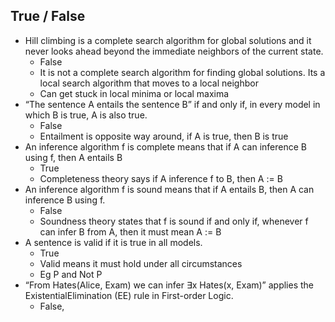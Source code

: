 ## True / False

 - Hill climbing is a complete search algorithm for global solutions and it never looks ahead beyond the immediate neighbors of the current state.
	 - False
	 - It is not a complete search algorithm for finding global solutions. Its a local search algorithm that moves to a local neighbor
	 - Can get stuck in local minima or local maxima
 - “The sentence A entails the sentence B” if and only if, in every model in which B is true, A is also true.
	 - False
	 - Entailment is opposite way around, if A is true, then B is true
 - An inference algorithm f is complete means that if A can inference B using f, then A entails B
	 - True
	 - Completeness theory says if A inference f to B, then A := B
 - An inference algorithm f is sound means that if A entails B, then A can inference B using f.
	 - False
	 - Soundness theory states that f is sound if and only if, whenever f can infer B from A, then it must mean A := B
 - A sentence is valid if it is true in all models.
	 - True
	 - Valid means it must hold under all circumstances
	 - Eg P and Not P
 - “From Hates(Alice, Exam) we can infer ∃x Hates(x, Exam)” applies the ExistentialElimination (EE) rule in First-order Logic.
	 - False, 



